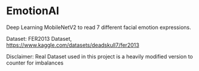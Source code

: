 # EmotionAI
Deep Learning MobileNetV2 to read 7 different facial emotion expressions.

Dataset: FER2013 Dataset, https://www.kaggle.com/datasets/deadskull7/fer2013

Disclaimer: Real Dataset used in this project is a heavily modified version to counter for imbalances
